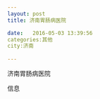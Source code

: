 ```yaml
--- 
layout: post 
title: 济南胃肠病医院

date:   2016-05-03 13:39:56 
categories:其他  
city:济南
  
--- 
```

   
济南胃肠病医院

信息

